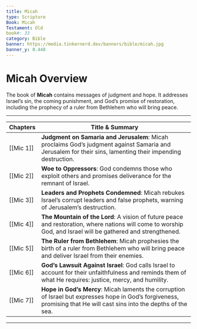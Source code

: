 ```yaml
---
title: Micah
type: Scripture
Book: Micah
Testament: Old
book#: 33
category: Bible
banner: https://media.tinkernerd.dev/banners/bible/micah.jpg
banner_y: 0.448
---
```


# Micah Overview

The book of **Micah** contains messages of judgment and hope. It addresses Israel’s sin, the coming punishment, and God’s promise of restoration, including the prophecy of a ruler from Bethlehem who will bring peace.

---

| Chapters | Title & Summary |
|----------|-----------------|
| [[Mic 1]] | **Judgment on Samaria and Jerusalem**: Micah proclaims God’s judgment against Samaria and Jerusalem for their sins, lamenting their impending destruction. |
| [[Mic 2]] | **Woe to Oppressors**: God condemns those who exploit others and promises deliverance for the remnant of Israel. |
| [[Mic 3]] | **Leaders and Prophets Condemned**: Micah rebukes Israel’s corrupt leaders and false prophets, warning of Jerusalem’s destruction. |
| [[Mic 4]]| **The Mountain of the Lord**: A vision of future peace and restoration, where nations will come to worship God, and Israel will be gathered and strengthened. |
| [[Mic 5]] | **The Ruler from Bethlehem**: Micah prophesies the birth of a ruler from Bethlehem who will bring peace and deliver Israel from their enemies. |
| [[Mic 6]] | **God’s Lawsuit Against Israel**: God calls Israel to account for their unfaithfulness and reminds them of what He requires: justice, mercy, and humility. |
| [[Mic 7]] | **Hope in God’s Mercy**: Micah laments the corruption of Israel but expresses hope in God’s forgiveness, promising that He will cast sins into the depths of the sea. |

---
